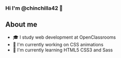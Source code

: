 ### Hi I'm @chinchilla42 👋

## About me
- 🎓 I study web development at OpenClassrooms
- 🔭 I'm currently working on CSS animations 
- 🌱 I'm currently learning HTML5 CSS3 and Sass
